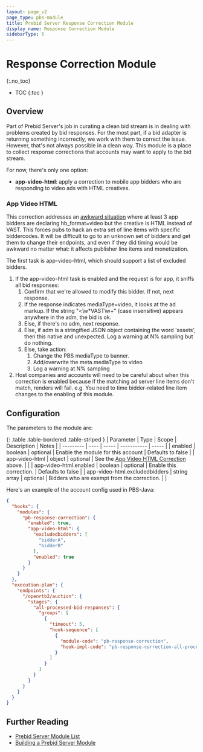 ```yaml
---
layout: page_v2
page_type: pbs-module
title: Prebid Server Response Correction Module
display_name: Response Correction Module
sidebarType: 5
---
```


# Response Correction Module
{:.no_toc}

- TOC
{:toc }

## Overview

Part of Prebid Server's job in curating a clean bid stream is in dealing with problems created by bid responses.
For the most part, if a bid adapter is returning something incorrectly, we work with them to correct the issue.
However, that's not always possible in a clean way. This module is a place to collect response corrections that
accounts may want to apply to the bid stream.

For now, there's only one option:

- **app-video-html**: apply a correction to mobile app bidders who are responding to video ads with HTML creatives.

### App Video HTML

This correction addresses an [awkward situation](https://github.com/prebid/prebid-mobile-ios/issues/979) where at least 3 app bidders are declaring hb_format=video but the creative is HTML instead of VAST. This forces pubs to hack an extra set of line items with specific biddercodes. It will be difficult to go to an unknown set of bidders and get them to change their endpoints, and even if they did timing would be awkward no matter what: it affects publisher line items and monetization.

The first task is app-video-html, which should support a list of excluded bidders.

1. If the app-video-html task is enabled and the request is for app, it sniffs all bid responses:
    1. Confirm that we're allowed to modify this bidder. If not, next response.
    1. If the response indicates mediaType=video, it looks at the ad markup. If the string "<\w*VAST\w+" (case insensitive) appears anywhere in the adm, the bid is ok.
    1. Else, if there's no adm, next response.
    1. Else, if adm is a stringified JSON object containing the word 'assets', then this native and unexpected. Log a warning at N% sampling but do nothing.
    1. Else, take action:
        1. Change the PBS mediaType to banner.
        1. Add/overwrite the meta.mediaType to video
        1. Log a warning at N% sampling
1. Host companies and accounts will need to be careful about when this correction is enabled because if the matching ad server line items don't match, renders will fail. e.g. You need to time bidder-related line item changes to the enabling of this module.

## Configuration

The parameters to the module are:

{: .table .table-bordered .table-striped }
| Parameter | Type | Scope | Description | Notes |
| --------- | ---- | ----- | ----------- | ----- |
| enabled | boolean | optional | Enable the module for this account | Defaults to false |
| app-video-html | object | optional | See the [App Video HTML Correction](#app-video-html) above. | |
| app-video-html.enabled | boolean | optional | Enable this correction. | Defaults to false |
| app-video-html.excludedbidders | string array | optional | Bidders who are exempt from the correction. | |

Here's an example of the account config used in PBS-Java:

```json
{
  "hooks": {
    "modules": {
      "pb-response-correction": {
        "enabled": true,
        "app-video-html": {
          "excludedbidders": [
            "bidderA",
            "bidderB"
          ],
          "enabled": true
        }
      }
    }
  },
  "execution-plan": {
    "endpoints": {
      "/openrtb2/auction": {
        "stages": {
          "all-processed-bid-responses": {
            "groups": [
              {
                "timeout": 5,
                "hook-sequence": [
                  {
                    "module-code": "pb-response-correction",
                    "hook-impl-code": "pb-response-correction-all-processed-bid-responses"
                  }
                ]
              }
            ]
          }
        }
      }
    }
  }
}
```

## Further Reading

- [Prebid Server Module List](/prebid-server/pbs-modules/index.html)
- [Building a Prebid Server Module](/prebid-server/developers/add-a-module.html)
